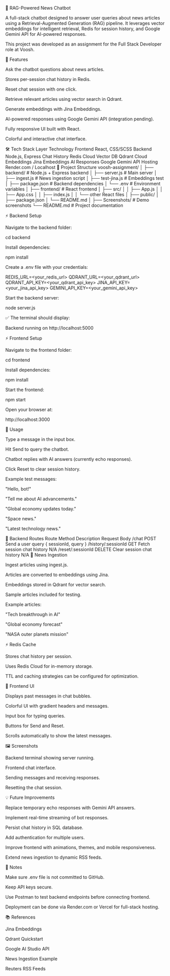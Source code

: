 📰 RAG-Powered News Chatbot

A full-stack chatbot designed to answer user queries about news articles using a Retrieval-Augmented Generation (RAG) pipeline. It leverages vector embeddings for intelligent retrieval, Redis for session history, and Google Gemini API for AI-powered responses.

This project was developed as an assignment for the Full Stack Developer role at Voosh.

🌟 Features

Ask the chatbot questions about news articles.

Stores per-session chat history in Redis.

Reset chat session with one click.

Retrieve relevant articles using vector search in Qdrant.

Generate embeddings with Jina Embeddings.

AI-powered responses using Google Gemini API (integration pending).

Fully responsive UI built with React.

Colorful and interactive chat interface.

🛠️ Tech Stack
Layer	Technology
Frontend	React, CSS/SCSS
Backend	Node.js, Express
Chat History	Redis Cloud
Vector DB	Qdrant Cloud
Embeddings	Jina Embeddings
AI Responses	Google Gemini API
Hosting	Render.com / Localhost
📂 Project Structure
voosh-assignment/
│
├── backend/                    # Node.js + Express backend
│   ├── server.js               # Main server
│   ├── ingest.js               # News ingestion script
│   ├── test-jina.js            # Embeddings test
│   ├── package.json            # Backend dependencies
│   └── .env                    # Environment variables
│
├── frontend/                   # React frontend
│   ├── src/
│   │   ├── App.js
│   │   ├── App.css
│   │   ├── index.js
│   │   └── other React files
│   ├── public/
│   ├── package.json
│   └── README.md
│
├── Screenshots/                # Demo screenshots
└── README.md                   # Project documentation

⚡ Backend Setup

Navigate to the backend folder:

cd backend


Install dependencies:

npm install


Create a .env file with your credentials:

REDIS_URL=<your_redis_url>
QDRANT_URL=<your_qdrant_url>
QDRANT_API_KEY=<your_qdrant_api_key>
JINA_API_KEY=<your_jina_api_key>
GEMINI_API_KEY=<your_gemini_api_key>


Start the backend server:

node server.js


✅ The terminal should display:

Backend running on http://localhost:5000

⚡ Frontend Setup

Navigate to the frontend folder:

cd frontend


Install dependencies:

npm install


Start the frontend:

npm start


Open your browser at:

http://localhost:3000

💬 Usage

Type a message in the input box.

Hit Send to query the chatbot.

Chatbot replies with AI answers (currently echo responses).

Click Reset to clear session history.

Example test messages:

"Hello, bot!"

"Tell me about AI advancements."

"Global economy updates today."

"Space news."

"Latest technology news."

🔧 Backend Routes
Route	Method	Description	Request Body
/chat	POST	Send a user query	{ sessionId, query }
/history/:sessionId	GET	Fetch session chat history	N/A
/reset/:sessionId	DELETE	Clear session chat history	N/A
📰 News Ingestion

Ingest articles using ingest.js.

Articles are converted to embeddings using Jina.

Embeddings stored in Qdrant for vector search.

Sample articles included for testing.

Example articles:

"Tech breakthrough in AI"

"Global economy forecast"

"NASA outer planets mission"

⚡ Redis Cache

Stores chat history per session.

Uses Redis Cloud for in-memory storage.

TTL and caching strategies can be configured for optimization.

🌈 Frontend UI

Displays past messages in chat bubbles.

Colorful UI with gradient headers and messages.

Input box for typing queries.

Buttons for Send and Reset.

Scrolls automatically to show the latest messages.

🖼️ Screenshots

Backend terminal showing server running.

Frontend chat interface.

Sending messages and receiving responses.

Resetting the chat session.

💡 Future Improvements

Replace temporary echo responses with Gemini API answers.

Implement real-time streaming of bot responses.

Persist chat history in SQL database.

Add authentication for multiple users.

Improve frontend with animations, themes, and mobile responsiveness.

Extend news ingestion to dynamic RSS feeds.

📌 Notes

Make sure .env file is not committed to GitHub.

Keep API keys secure.

Use Postman to test backend endpoints before connecting frontend.

Deployment can be done via Render.com or Vercel for full-stack hosting.

📚 References

Jina Embeddings

Qdrant Quickstart

Google AI Studio API

News Ingestion Example

Reuters RSS Feeds
